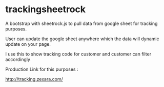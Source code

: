 # trackingsheetrock
A bootstrap with sheetrock.js to pull data from google sheet for tracking purposes.

User can update the google sheet anywhere which the data will dynamic update on your page.

I use this to show tracking code for customer and customer can filter accordingly

Production Link for this purposes :

http://tracking.zexara.com/
